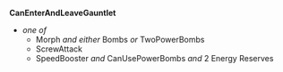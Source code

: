 ﻿**CanEnterAndLeaveGauntlet**

- *one of*
  - Morph *and either* Bombs *or* TwoPowerBombs
  - ScrewAttack
  - SpeedBooster *and* CanUsePowerBombs *and* 2 Energy Reserves
